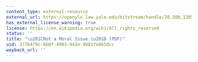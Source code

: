 ```yaml
---
content_type: external-resource
external_url: https://openyls.law.yale.edu/bitstream/handle/20.500.13051/16951/20_2YaleL_PolyRev321_1983_1984_.pdf
has_external_license_warning: true
license: https://en.wikipedia.org/wiki/All_rights_reserved
status: ''
title: "\u201CNot a Moral Issue.\u201D (PDF)"
uid: 3776479c-6b8f-4903-942e-9881fe865dcc
wayback_url: ''
---
```

